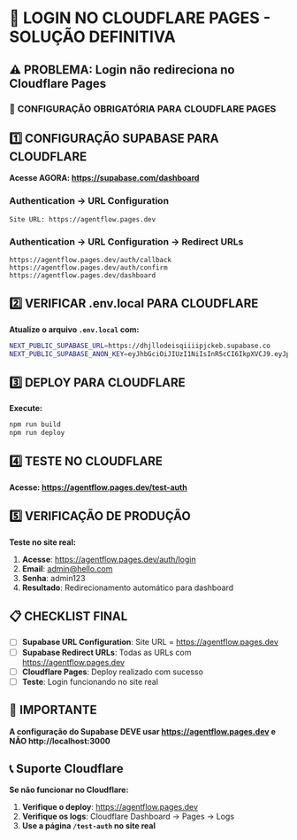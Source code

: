 # 🚨 LOGIN NO CLOUDFLARE PAGES - SOLUÇÃO DEFINITIVA

## ⚠️ PROBLEMA: Login não redireciona no Cloudflare Pages

### 🎯 **CONFIGURAÇÃO OBRIGATÓRIA PARA CLOUDFLARE PAGES**

## 1️⃣ **CONFIGURAÇÃO SUPABASE PARA CLOUDFLARE**

**Acesse AGORA: https://supabase.com/dashboard**

### **Authentication → URL Configuration**
```
Site URL: https://agentflow.pages.dev
```

### **Authentication → URL Configuration → Redirect URLs**
```
https://agentflow.pages.dev/auth/callback
https://agentflow.pages.dev/auth/confirm
https://agentflow.pages.dev/dashboard
```

## 2️⃣ **VERIFICAR .env.local PARA CLOUDFLARE**

**Atualize o arquivo `.env.local` com:**
```bash
NEXT_PUBLIC_SUPABASE_URL=https://dhjllodeisqiiiipjckeb.supabase.co
NEXT_PUBLIC_SUPABASE_ANON_KEY=eyJhbGciOiJIUzI1NiIsInR5cCI6IkpXVCJ9.eyJpc3MiOiJzdXBhYmFzZSIsInJlZiI6ImRoamxsb2RlaXNxaWlpcGpja2ViIiwicm9sZSI6ImFub24iLCJpYXQiOjE3NTI3ODk1NzIsImV4cCI6MjA2ODM2NTU3Mn0.1n9JVWIPcfjRjh3N47x1U4lfUukFcV7hqr7H6bh37iw
```

## 3️⃣ **DEPLOY PARA CLOUDFLARE**

**Execute:**
```bash
npm run build
npm run deploy
```

## 4️⃣ **TESTE NO CLOUDFLARE**

**Acesse: https://agentflow.pages.dev/test-auth**

## 5️⃣ **VERIFICAÇÃO DE PRODUÇÃO**

**Teste no site real:**
1. **Acesse**: https://agentflow.pages.dev/auth/login
2. **Email**: admin@hello.com
3. **Senha**: admin123
4. **Resultado**: Redirecionamento automático para dashboard

## 📋 **CHECKLIST FINAL**

- [ ] **Supabase URL Configuration**: Site URL = https://agentflow.pages.dev
- [ ] **Supabase Redirect URLs**: Todas as URLs com https://agentflow.pages.dev
- [ ] **Cloudflare Pages**: Deploy realizado com sucesso
- [ ] **Teste**: Login funcionando no site real

## 🚨 **IMPORTANTE**

**A configuração do Supabase DEVE usar https://agentflow.pages.dev e NÃO http://localhost:3000**

## 📞 **Suporte Cloudflare**

**Se não funcionar no Cloudflare:**
1. **Verifique o deploy**: https://agentflow.pages.dev
2. **Verifique os logs**: Cloudflare Dashboard → Pages → Logs
3. **Use a página `/test-auth` no site real**
